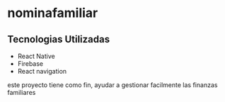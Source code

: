 # nominafamiliar

## Tecnologias Utilizadas

* React Native
* Firebase
* React navigation


este proyecto tiene como fin, ayudar a gestionar facilmente las finanzas familiares
